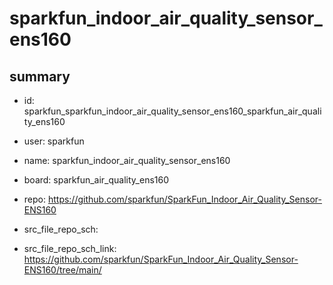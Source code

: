 # sparkfun_indoor_air_quality_sensor_ens160
 
## summary 
* id: sparkfun_sparkfun_indoor_air_quality_sensor_ens160_sparkfun_air_quality_ens160
* user: sparkfun
* name: sparkfun_indoor_air_quality_sensor_ens160
* board: sparkfun_air_quality_ens160
* repo: https://github.com/sparkfun/SparkFun_Indoor_Air_Quality_Sensor-ENS160



* src_file_repo_sch: 
* src_file_repo_sch_link: https://github.com/sparkfun/SparkFun_Indoor_Air_Quality_Sensor-ENS160/tree/main/






